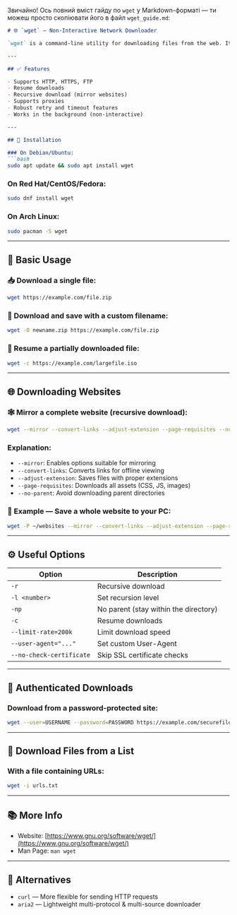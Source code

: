 Звичайно! Ось повний вміст гайду по `wget` у Markdown-форматі — ти можеш просто скопіювати його в файл `wget_guide.md`:

```markdown
# 🌐 `wget` — Non-Interactive Network Downloader

`wget` is a command-line utility for downloading files from the web. It supports HTTP, HTTPS, and FTP protocols and is ideal for downloading files or mirroring entire websites.

---

## ✅ Features

- Supports HTTP, HTTPS, FTP  
- Resume downloads  
- Recursive download (mirror websites)  
- Supports proxies  
- Robust retry and timeout features  
- Works in the background (non-interactive)  

---

## 🔧 Installation

### On Debian/Ubuntu:
```bash
sudo apt update && sudo apt install wget
```

### On Red Hat/CentOS/Fedora:
```bash
sudo dnf install wget
```

### On Arch Linux:
```bash
sudo pacman -S wget
```

---

## 🚀 Basic Usage

### 📥 Download a single file:
```bash
wget https://example.com/file.zip
```

### 📂 Download and save with a custom filename:
```bash
wget -O newname.zip https://example.com/file.zip
```

### 🔁 Resume a partially downloaded file:
```bash
wget -c https://example.com/largefile.iso
```

---

## 🌐 Downloading Websites

### 🕸️ Mirror a complete website (recursive download):
```bash
wget --mirror --convert-links --adjust-extension --page-requisites --no-parent https://example.com
```

### Explanation:
- `--mirror`: Enables options suitable for mirroring  
- `--convert-links`: Converts links for offline viewing  
- `--adjust-extension`: Saves files with proper extensions  
- `--page-requisites`: Downloads all assets (CSS, JS, images)  
- `--no-parent`: Avoid downloading parent directories  

### 📁 Example — Save a whole website to your PC:
```bash
wget -P ~/websites --mirror --convert-links --adjust-extension --page-requisites --no-parent https://example.org
```

---

## ⚙️ Useful Options

| Option                     | Description                             |
|----------------------------|-----------------------------------------|
| `-r`                       | Recursive download                      |
| `-l <number>`              | Set recursion level                     |
| `-np`                      | No parent (stay within the directory)   |
| `-c`                       | Resume downloads                        |
| `--limit-rate=200k`        | Limit download speed                    |
| `--user-agent="..."`       | Set custom User-Agent                   |
| `--no-check-certificate`   | Skip SSL certificate checks             |

---

## 🔐 Authenticated Downloads

### Download from a password-protected site:
```bash
wget --user=USERNAME --password=PASSWORD https://example.com/securefile.zip
```

---

## 🔄 Download Files from a List

### With a file containing URLs:
```bash
wget -i urls.txt
```

---

## 📚 More Info

- Website: [https://www.gnu.org/software/wget/](https://www.gnu.org/software/wget/)  
- Man Page: `man wget`

---

## 🧩 Alternatives

- `curl` — More flexible for sending HTTP requests  
- `aria2` — Lightweight multi-protocol & multi-source downloader
```
